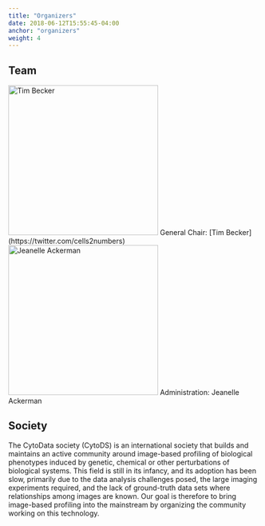 ```yaml
---
title: "Organizers"
date: 2018-06-12T15:55:45-04:00
anchor: "organizers"
weight: 4
---
```


## Team
<img src="/./organizers_files/tbecker.png" alt="Tim Becker" width="300px" height="300px"/>
General Chair: [Tim Becker](https://twitter.com/cells2numbers)

<img src="/./organizers_files/jeanelle.jpg" alt="Jeanelle Ackerman" width="300px" height="300px"/>
Administration: Jeanelle Ackerman

##  Society

The CytoData society (CytoDS) is an international society that builds and maintains an active community around image-based profiling of biological phenotypes induced by genetic, chemical or other perturbations of biological systems. This field is still in its infancy, and its adoption has been slow, primarily due to the data analysis challenges posed, the large imaging experiments required, and the lack of ground-truth data sets where relationships among images are known. Our goal is therefore to bring image-based profiling into the mainstream by organizing the community working on this technology.
